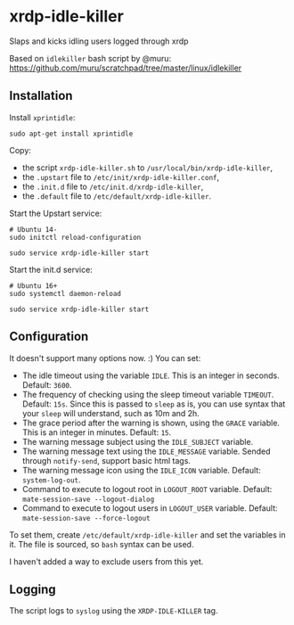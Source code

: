 # xrdp-idle-killer
Slaps and kicks idling users logged through xrdp

Based on `idlekiller` bash script by @muru:
https://github.com/muru/scratchpad/tree/master/linux/idlekiller

## Installation
Install `xprintidle`:

	sudo apt-get install xprintidle

Copy:
- the script `xrdp-idle-killer.sh` to `/usr/local/bin/xrdp-idle-killer`,
- the `.upstart` file to `/etc/init/xrdp-idle-killer.conf`,
- the `.init.d` file to `/etc/init.d/xrdp-idle-killer`,
- the `.default` file to `/etc/default/xrdp-idle-killer`.

Start the Upstart service:

	# Ubuntu 14-
	sudo initctl reload-configuration

	sudo service xrdp-idle-killer start

Start the init.d service:

	# Ubuntu 16+
	sudo systemctl daemon-reload

	sudo service xrdp-idle-killer start

## Configuration
It doesn't support many options now. :)
You can set:

- The idle timeout using the variable `IDLE`. This is an integer in seconds. Default: `3600`.
- The frequency of checking using the sleep timeout variable `TIMEOUT`. Default: `15s`.
  Since this is passed to `sleep` as is, you can use syntax that your `sleep` will understand,
  such as 10m and 2h.
- The grace period after the warning is shown, using the `GRACE` variable. This is an integer in minutes. Default: `15`.
- The warning message subject using the `IDLE_SUBJECT` variable.
- The warning message text using the `IDLE_MESSAGE` variable. Sended through `notify-send`, support basic html tags.
- The warning message icon using the `IDLE_ICON` variable. Default: `system-log-out`.
- Command to execute to logout root in `LOGOUT_ROOT` variable. Default: `mate-session-save --logout-dialog`
- Command to execute to logout users in `LOGOUT_USER` variable. Default: `mate-session-save --force-logout`

To set them, create `/etc/default/xrdp-idle-killer` and set the variables in it.
The file is sourced, so `bash` syntax can be used.

I haven't added a way to exclude users from this yet.

## Logging
The script logs to `syslog` using the `XRDP-IDLE-KILLER` tag.
